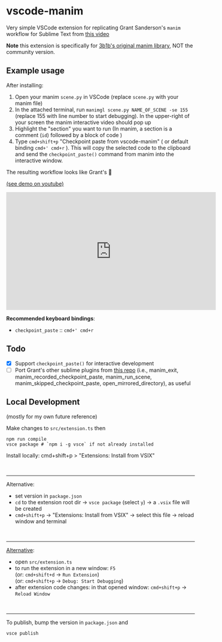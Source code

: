 # vscode-manim 

Very simple VSCode extension for replicating Grant Sanderson's `manim` workflow for Sublime Text from [this video](https://www.youtube.com/watch?v=rbu7Zu5X1zI)

**Note** this extension is specifically for [3b1b's original manim library](https://github.com/3b1b/manim), NOT the community version.

## Example usage

After installing:

1. Open your manim `scene.py` in VSCode (replace `scene.py` with your manim file)
2. In the attached terminal, run `manimgl scene.py NAME_OF_SCENE -se 155` (replace 155 with line number to start debugging). In the upper-right of your screen the manim interactive video should pop up
3. Highlight the "section" you want to run (In manim, a section is a comment (`id`) followed by a block of code )
4. Type `cmd+shift+p` "Checkpoint paste from vscode-manim" ( or default binding `cmd+' cmd+r` ). This will copy the selected code to the clipboard and send the `checkpoint_paste()` command from manim into the interactive window.

The resulting workflow looks like Grant's 🥳

[(see demo on youtube)](https://www.youtube.com/watch?v=VaNHlFh0r5E)

<iframe width="560" height="315" src="https://www.youtube.com/embed/VaNHlFh0r5E?si=ClVdBSI1k_-mzKFr" title="YouTube video player" frameborder="0" allow="accelerometer; autoplay; clipboard-write; encrypted-media; gyroscope; picture-in-picture; web-share" referrerpolicy="strict-origin-when-cross-origin" allowfullscreen></iframe>


**Recommended keyboard bindings**:
- `checkpoint_paste` :: `cmd+' cmd+r` 

## Todo
- [X] Support `checkpoint_paste()` for interactive development
- [ ] Port Grant's other sublime plugins from [this repo](https://github.com/3b1b/videos/tree/bfa09d02afa9b802004525a86592162021afede9/sublime_custom_commands) (i.e., manim_exit, manim_recorded_checkpoint_paste, manim_run_scene, manim_skipped_checkpoint_paste, open_mirrored_directory), as useful

## Local Development

(mostly for my own future reference)

Make changes to `src/extension.ts` then

```
npm run compile
vsce package # `npm i -g vsce` if not already installed
```

Install locally:
cmd+shift+p > "Extensions: Install from VSIX"

<br />

---

Alternative:

- set version in `package.json`
- `cd` to the extension root dir -> `vsce package` (select `y`) -> a `.vsix` file will be created
- `cmd+shift+p` -> "Extensions: Install from VSIX" -> select this file -> reload window and terminal

<br />

---

[Alternative](https://code.visualstudio.com/api/get-started/your-first-extension):

- open `src/extension.ts`
- to run the extension in a new window: `F5`  
    (or: `cmd+shift+d` -> `Run Extension`)  
    (or: `cmd+shift+p` -> `Debug: Start Debugging`)
- after extension code changes: in that opened window: `cmd+shift+p` -> `Reload Window`

<br />

---

To publish, bump the version in `package.json` and 

`vsce publish`
